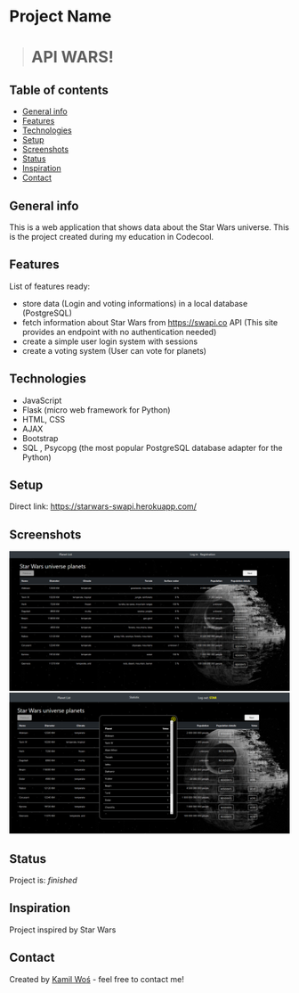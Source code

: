 # Project Name
> # API WARS!

## Table of contents
* [General info](#general-info)
* [Features](#features)
* [Technologies](#technologies)
* [Setup](#setup)
* [Screenshots](#screenshots)
* [Status](#status)
* [Inspiration](#inspiration)
* [Contact](#contact)

## General info
This is a web application that shows data about the Star Wars universe. This is the project created during my education in Codecool.

## Features
List of features ready:
* store data (Login and voting informations) in a local database (PostgreSQL)
* fetch information about Star Wars from https://swapi.co API (This site provides an endpoint with no authentication needed)
* create a simple user login system with sessions
* create a voting system (User can vote for planets)

## Technologies
* JavaScript
* Flask (micro web framework for Python)
* HTML, CSS
* AJAX
* Bootstrap
* SQL , Psycopg (the most popular PostgreSQL database adapter for the Python)

## Setup
Direct link: <https://starwars-swapi.herokuapp.com/>

## Screenshots
![Example screenshot](./star1.png)
![Example screenshot](./star2.png)

## Status
Project is: _finished_

## Inspiration
Project inspired by Star Wars

## Contact
Created by [Kamil Woś](mailto:inz.kamil.wos@gmail.com) - feel free to contact me!
